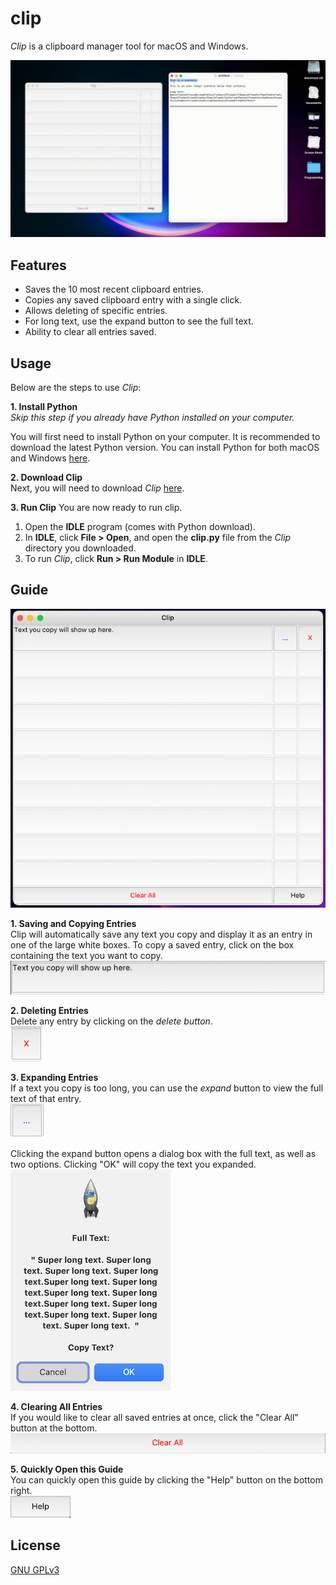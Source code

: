 # clip

*Clip* is a clipboard manager tool for macOS and Windows.

![demo](https://github.com/dillonyu/clip/blob/main/clip-demo.gif)

## Features

- Saves the 10 most recent clipboard entries.
- Copies any saved clipboard entry with a single click.
- Allows deleting of specific entries.
- For long text, use the expand button to see the full text.
- Ability to clear all entries saved.

## Usage
Below are the steps to use *Clip*:  

**1. Install Python**  
*Skip this step if you already have Python installed on your computer.*  

You will first need to install Python on your computer. It is recommended to download the latest Python version. You can install Python for both macOS and
Windows [here](https://www.python.org/downloads/).

**2. Download Clip**  
Next, you will need to download *Clip* [here](https://github.com/dillonyu/clip/raw/main/clip.zip).

**3. Run Clip**
You are now ready to run clip. 
1. Open the **IDLE** program (comes with Python download).
2. In **IDLE**, click **File > Open**, and open the **clip.py** file from the *Clip* directory you downloaded.
3. To run *Clip*, click **Run > Run Module** in **IDLE**.

## Guide

![Full Program](https://github.com/dillonyu/clip/blob/main/images/usage-full.png)

**1. Saving and Copying Entries**  
Clip will automatically save any text you copy and display it as an entry in one of the large white boxes. To copy a saved entry, click on the box containing the text you want to copy.  
![entry button](https://github.com/dillonyu/clip/blob/main/images/usage-entry.png)

**2. Deleting Entries**  
Delete any entry by clicking on the _delete button_.  
![delete button](https://github.com/dillonyu/clip/blob/main/images/usage-delete.png)

**3. Expanding Entries**  
If a text you copy is too long, you can use the _expand_ button to view the full text of that entry.  
![expand button](https://github.com/dillonyu/clip/blob/main/images/usage-expand.png)  

Clicking the expand button opens a dialog box with the full text, as well as two options. Clicking "OK" will copy the text you expanded.  
![expand window](https://github.com/dillonyu/clip/blob/main/images/usage-expand-window.png)

**4. Clearing All Entries**  
If you would like to clear all saved entries at once, click the "Clear All" button at the bottom.  
![clear all button](https://github.com/dillonyu/clip/blob/main/images/usage-clear-all.png)

**5. Quickly Open this Guide**  
You can quickly open this guide by clicking the "Help" button on the bottom right.  
![help button](https://github.com/dillonyu/clip/blob/main/images/usage-help.png)

## License
[GNU GPLv3](https://github.com/dillonyu/clip/blob/main/LICENSE)
